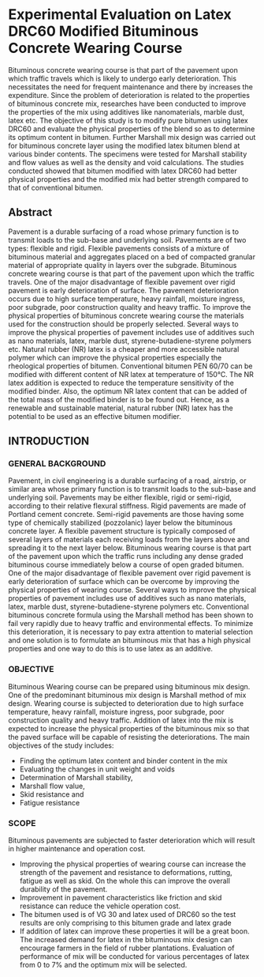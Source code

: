 # Experimental Evaluation on Latex DRC60 Modified Bituminous Concrete Wearing Course
Bituminous concrete wearing course is that part of the pavement upon which traffic travels which is likely to undergo early deterioration. This necessitates the need for frequent maintenance and there by increases the expenditure. Since the problem of deterioration is related to the properties of bituminous concrete mix, researches have been conducted to improve the properties of the mix using additives like nanomaterials, marble dust, latex etc. The objective of this study is to modify pure bitumen using latex DRC60 and evaluate the physical properties of the blend so as to determine its optimum content in bitumen. Further Marshall mix design was carried out for bituminous concrete layer using the modified latex bitumen blend at various binder contents. The specimens were tested for Marshall stability and flow values as well as the density and void calculations. The studies conducted showed that bitumen modified with latex DRC60 had better physical properties and the modified mix had better strength compared to that of conventional bitumen.

## Abstract
Pavement is a durable surfacing of a road whose primary function is to transmit loads to the sub-base and underlying soil. Pavements are of two types: flexible and rigid. Flexible pavements consists of a mixture of bituminous material and aggregates placed on a bed of compacted granular material of appropriate quality in layers over the subgrade. Bituminous concrete wearing course is that part of the pavement upon which the traffic travels. One of the major disadvantage of flexible pavement over rigid pavement is early deterioration of surface. The pavement deterioration occurs due to high surface temperature, heavy rainfall, moisture ingress, poor subgrade, poor construction quality and heavy traffic. To improve the physical properties of bituminous concrete wearing course the materials used for the construction should be properly selected. Several ways to improve the physical properties of pavement includes use of additives such as nano materials, latex, marble dust, styrene-butadiene-styrene polymers etc.
Natural rubber (NR) latex is a cheaper and more accessible natural polymer which can improve the physical properties especially the rheological properties of bitumen. Conventional bitumen PEN 60/70 can be modified with different content of NR latex at temperature of 150°C. The NR latex addition is expected to reduce the temperature sensitivity of the modified binder. Also, the optimum NR latex content that can be added of the total mass of the modified binder is to be found out. Hence, as a renewable and sustainable material, natural rubber (NR) latex has the potential to be used as an effective bitumen modifier.

## INTRODUCTION
### GENERAL BACKGROUND
Pavement, in civil engineering is a durable surfacing of a road, airstrip, or similar area whose primary function is to transmit loads to the sub-base and underlying soil. Pavements may be either flexible, rigid or semi-rigid, according to their relative flexural stiffness. Rigid pavements are made of Portland cement concrete. Semi-rigid pavements are those having some type of chemically stabilized (pozzolanic) layer below the bituminous concrete layer. A flexible pavement structure is typically composed of several layers of materials each receiving loads from the layers above and spreading it to the next layer below. Bituminous wearing course is that part of the pavement upon which the traffic runs including any dense graded bituminous course immediately below a course of open graded bitumen. 
One of the major disadvantage of flexible pavement over rigid pavement is early deterioration of surface which can be overcome by improving the physical properties of wearing course. Several ways to improve the physical properties of pavement includes use of additives such as nano materials, latex, marble dust, styrene-butadiene-styrene polymers etc. Conventional bituminous concrete formula using the Marshall method has been shown to fail very rapidly due to heavy traffic and environmental effects. To minimize this deterioration, it is necessary to pay extra attention to material selection and one solution is to formulate an bituminous mix that has a high physical properties and one way to do this is to use latex as an additive. 

### OBJECTIVE
Bituminous Wearing course can be prepared using bituminous mix design. One of the predominant bituminous mix design is Marshall method of mix design. Wearing course is subjected to deterioration due to high surface temperature, heavy rainfall, moisture ingress, poor subgrade, poor construction quality and heavy traffic. Addition of latex into the mix is expected to increase the physical properties of the bituminous mix so that the paved surface will be capable of resisting the deteriorations. The main objectives of the study includes:
- Finding the optimum latex content and binder content in the mix
- Evaluating the changes in unit weight and voids
- Determination of  Marshall stability,
- Marshall flow value,
- Skid resistance and 
- Fatigue resistance

### SCOPE
Bituminous pavements are subjected to faster deterioration which will result in higher maintenance and operation cost. 
- Improving the physical properties of wearing course can increase the strength of the pavement and resistance to deformations, rutting, fatigue as well as skid. On the whole this can improve the overall durability of the pavement. 
- Improvement in pavement characteristics like friction and skid resistance can reduce the vehicle operation cost.
- The bitumen used is of VG 30 and latex used of DRC60 so the test results are only comprising to this bitumen grade and latex grade
- If addition of latex can improve these properties it will be a great boon. The increased demand for latex in the bituminous mix design can encourage farmers in the field of rubber plantations. Evaluation of performance of mix will be conducted for various percentages of latex from 0 to 7% and the optimum mix will be selected. 


